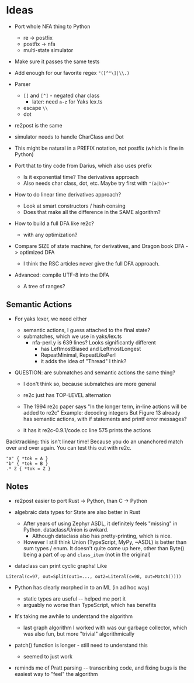 Ideas
=====

- Port whole NFA thing to Python
  - re -> postfix
  - postfix -> nfa
  - multi-state simulator
- Make sure it passes the same tests

- Add enough for our favorite regex `"([^"\]|\\.)`
- Parser
  - `[]` and `[^]` - negated char class
    - later: need `a-z` for Yaks lex.ts
  - escape `\\`
  - dot
- re2post is the same
- simulator needs to handle CharClass and Dot

- This might be natural in a PREFIX notation, not postfix (which is fine in
  Python)

- Port that to tiny code from Darius, which also uses prefix
  - Is it exponential time?  The derivatives approach
  - Also needs char class, dot, etc.  Maybe try first with `"(a|b)+"`

- How to do linear time derivatives approach?
  - Look at smart constructors / hash consing
  - Does that make all the difference in the SAME algorithm?

- How to build a full DFA like re2c?
  - with any optimization?


- Compare SIZE of state machine, for derivatives, and Dragon book DFA ->
  optimized DFA
  - I think the RSC articles never give the full DFA approach.

- Advanced: compile UTF-8 into the DFA
  - A tree of ranges?

Semantic Actions
----------------

- For yaks lexer, we need either
  - semantic actions, I guess attached to the final state?
  - submatches, which we use in yaks/lex.ts
    - nfa-perl.y is 639 lines?  Looks significantly different
      - has LeftmostBiased and LeftmostLongest
	  - RepeatMinimal, RepeatLikePerl
      - it adds the idea of "Thread" I think?

- QUESTION: are submatches and semantic actions the same thing?
  - I don't think so, because submatches are more general
  - re2c just has TOP-LEVEL alternation

  - The 1994 re2c paper says 
    "In the longer term, in-line actions will be added to re2c"
    Example: decoding integers
    But Figure 13 already has semantic actions, with if statements and printf
    error messages?

  - it has it
    re2c-0.9.1/code.cc line 575 prints the actions

Backtracking: this isn't linear time!  Because you do an unanchored match over
and over again.  You can test this out with re2c.

    "a" { *tok = A }
    "b" { *tok = B }
    .* Z { *tok = Z }

Notes
-----


- re2post easier to port Rust -> Python, than C -> Python
- algebraic data types for State are also better in Rust
  - After years of using Zephyr ASDL, it definitely feels "missing" in Python.
    dataclass/Union is awkard.
    - Although dataclass also has pretty-printing, which is nice.
  - However I still think Union (TypeScript, MyPy, ~ASDL) is better than sum
    types / enum.  It doesn't quite come up here, other than Byte() being a
    part of `op` and `class_item` (not in the original)

- dataclass can print cyclic graphs!  Like

```
Literal(c=97, out=Split(out1=..., out2=Literal(c=98, out=Match())))
```

- Python has clearly morphed in to an ML (in ad hoc way)
  - static types are useful -- helped me port it
  - arguably no worse than TypeScript, which has benefits

- It's taking me awhile to understand the algorithm
  - last graph algorithm I worked with was our garbage collector, which was
    also fun, but more "trivial" algorithmically

- patch() function is longer - still need to understand this
  - seemed to just work

- reminds me of Pratt parsing -- transcribing code, and fixing bugs is the
  easiest way to "feel" the algorithm

